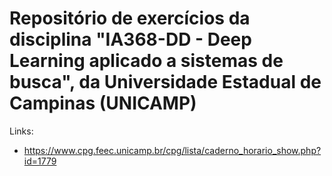 # Repositório de exercícios da disciplina "IA368-DD - Deep Learning aplicado a sistemas de busca", da Universidade Estadual de Campinas (UNICAMP)

Links:

* https://www.cpg.feec.unicamp.br/cpg/lista/caderno_horario_show.php?id=1779
